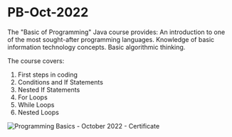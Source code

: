 # PB-Oct-2022

The "Basic of Programming" Java course provides:
An introduction to one of the most sought-after programming languages. 
Knowledge of basic information technology concepts. 
Basic algorithmic thinking.

The course covers:

1. First steps in coding
2. Conditions and If Statements
3. Nested If Statements
3. For Loops
4. While Loops
5. Nested Loops

![Programming Basics - October 2022 - Certificate](https://github.com/JulianJekov/SoftUni-Java-Programming-Basics-Oct-2022/assets/122814620/a423aee1-dfaa-40f7-8803-09a4ac6e4099)
